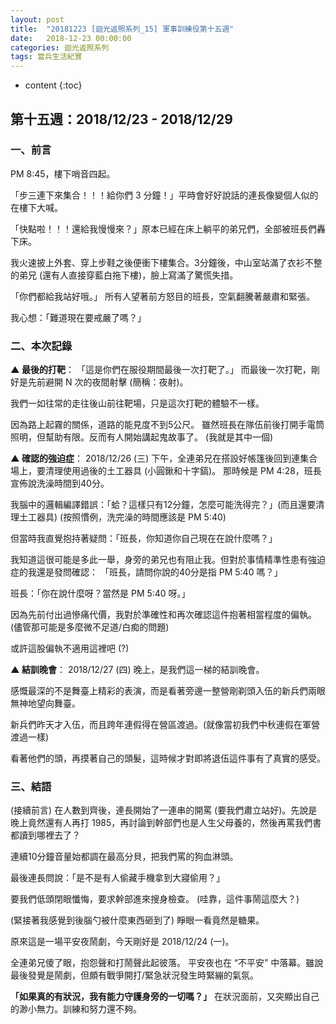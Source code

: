 ```yaml
---
layout: post
title:  "20181223 [迴光返照系列_15] 軍事訓練役第十五週"
date:   2018-12-23 00:00:00
categories: 迴光返照系列
tags: 當兵生活紀實
---
```



* content
{:toc}


## 第十五週：2018/12/23 - 2018/12/29
### 一、前言
PM 8:45，樓下哨音四起。

「步三連下來集合！！！給你們 3 分鐘！」平時會好好說話的連長像變個人似的在樓下大喊。

「快點啦！！！還給我慢慢來？」原本已經在床上躺平的弟兄們，全部被班長們轟下床。

我火速披上外套、穿上步鞋之後便衝下樓集合。3分鐘後，中山室站滿了衣衫不整的弟兄 (還有人直接穿藍白拖下樓)，臉上寫滿了驚慌失措。

「你們都給我站好哦。」
所有人望著前方怒目的班長，空氣翻騰著嚴肅和緊張。

我心想：「難道現在要戒嚴了嗎？」


### 二、本次記錄
**▲ 最後的打靶**：
「這是你們在服役期間最後一次打靶了。」
而最後一次打靶，剛好是先前避開 N 次的夜間射擊 (簡稱：夜射)。

我們一如往常的走往後山前往靶場，只是這次打靶的體驗不一樣。

因為路上起霧的關係，道路的能見度不到5公尺。
雖然班長在隊伍前後打開手電筒照明，但幫助有限。反而有人開始講起鬼故事了。
(我就是其中一個)

**▲ 確認的強迫症**：
2018/12/26 (三) 下午，全連弟兄在搭設好帳篷後回到連集合場上，要清理使用過後的土工器具 (小圓鍬和十字鎬)。
那時候是 PM 4:28，班長宣佈說洗澡時間到40分。

我腦中的邏輯編譯錯誤：「蛤？這樣只有12分鐘，怎麼可能洗得完？」(而且還要清理土工器具)
(按照慣例，洗完澡的時間應該是 PM 5:40)

但當時我直覺抱持著疑問：「班長，你知道你自己現在在說什麼嗎？」

我知道這很可能是多此一舉，身旁的弟兄也有阻止我。但對於事情精準性患有強迫症的我還是發問確認：
「班長，請問你說的40分是指 PM 5:40 嗎？」

班長：「你在說什麼呀？當然是 PM 5:40 呀。」

因為先前付出過慘痛代價，我對於準確性和再次確認這件抱著相當程度的偏執。(儘管那可能是多麼微不足道/白痴的問題)

或許這股偏執不適用這裡吧 (?)

 
**▲ 結訓晚會**：
2018/12/27 (四) 晚上，是我們這一梯的結訓晚會。

感慨最深的不是舞臺上精彩的表演，而是看著旁邊一整營剛剃頭入伍的新兵們兩眼無神地望向舞臺。

新兵們昨天才入伍，而且跨年連假得在營區渡過。(就像當初我們中秋連假在軍營渡過一樣)

看著他們的頭，再摸著自己的頭髮，這時候才對即將退伍這件事有了真實的感受。


### 三、結語
(接續前言)
在人數到齊後，連長開始了一連串的開罵 (要我們肅立站好)。先說是晚上竟然還有人再打 1985，再討論到幹部們也是人生父母養的，然後再罵我們書都讀到哪裡去了？

連續10分鐘音量始都調在最高分貝，把我們罵的狗血淋頭。

最後連長問說：「是不是有人偷藏手機拿到大寢偷用？」

要我們低頭閉眼懺悔，要求幹部進來搜身檢查。
(哇靠，這件事鬧這麼大？)

(緊接著我感覺到後腦勺被什麼東西砸到了)
睜眼一看竟然是糖果。

原來這是一場平安夜鬧劇，今天剛好是 2018/12/24 (一)。

全連弟兄傻了眼，抱怨聲和打鬧聲此起彼落。
平安夜也在 “不平安” 中落幕。雖說最後發覺是鬧劇，但頗有戰爭開打/緊急狀況發生時緊繃的氣氛。

**「如果真的有狀況，我有能力守護身旁的一切嗎？」**
在狀況面前，又突顯出自己的渺小無力。訓練和努力還不夠。